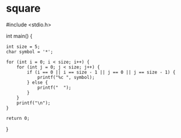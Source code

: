 # square

#include <stdio.h>

int main() {

    int size = 5;
    char symbol = '*';
    
    for (int i = 0; i < size; i++) {
        for (int j = 0; j < size; j++) {
            if (i == 0 || i == size - 1 || j == 0 || j == size - 1) {
                printf("%c ", symbol);
            } else {
                printf("  "); 
            }
        }
        printf("\n");
    }

    return 0;
}
